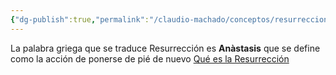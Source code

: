 ```yaml
---
{"dg-publish":true,"permalink":"/claudio-machado/conceptos/resurreccion/"}
---
```


La palabra griega que se traduce Resurrección es **Anàstasis** que se define como la acción de ponerse de pié de nuevo [Qué es la Resurrección](https://www.jw.org/es/ense%C3%B1anzas-b%C3%ADblicas/preguntas/qu%C3%A9-es-la-resurrecci%C3%B3n/)